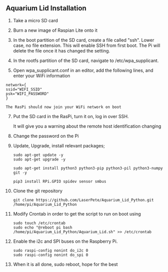
Aquarium Lid Installation
-------------------------

1. Take a micro SD card

2. Burn a new image of Raspian Lite onto it

3. In the boot partition of the SD card, create a file called "ssh". Lower case, no file extension.
This will enable SSH from first boot. The Pi will delete the file once it has changed the setting.

4. In the rootfs partition of the SD card, navigate to /etc/wpa_supplicant.

5. Open wpa_supplicant.conf in an editor, add the following lines, and enter your WiFi information

```
network={
ssid="WIFI_SSID"
psk="WIFI_PASSWORD"
}
```

	The RasPi should now join your WiFi network on boot

7. Put the SD card in the RasPi, turn it on, log in over SSH.

	It will give you a warning about the remote host identification changing

8. Change the password on the Pi

9. Update, Upgrade, install relevant packages;
	```
	sudo apt-get update -y
 	sudo apt-get upgrade -y 

	sudo apt-get install python3 python3-pip python3-pil python3-numpy git -y

	pip3 install RPi.GPIO spidev sensor smbus
	```  

10. Clone the git repository
	```
	git clone https://github.com/LaserPete/Aquarium_Lid_Python.git /home/pi/Aquarium_Lid_Python
	```
11. Modify Crontab in order to get the script to run on boot using 
	```
	sudo touch /etc/crontab
    sudo echo "@reboot pi bash /home/pi/Aquarium_Lid_Python/Aquarium_Lid.sh" >> /etc/crontab
	```

12. Enable the i2c and SPI buses on the Raspberry Pi.
	```    
	sudo raspi-config nonint do_i2c 0
    sudo raspi-config nonint do_spi 0
	```
12. When it is all done, sudo reboot, hope for the best
